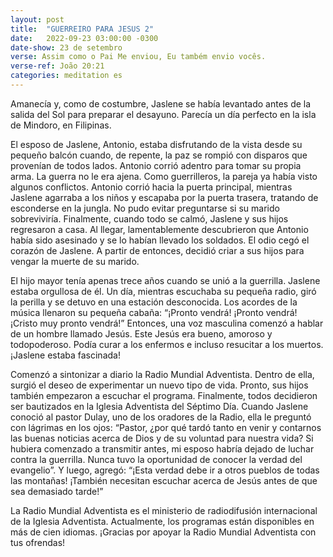 ```yaml
---
layout: post
title:  "GUERREIRO PARA JESUS 2"
date:   2022-09-23 03:00:00 -0300
date-show: 23 de setembro
verse: Assim como o Pai Me enviou, Eu também envio vocês.
verse-ref: João 20:21
categories: meditation es
---
```


Amanecía y, como de costumbre, Jaslene se había levantado antes de la salida del Sol para preparar el desayuno. Parecía un día perfecto en la isla de Mindoro, en Filipinas.

El esposo de Jaslene, Antonio, estaba disfrutando de la vista desde su pequeño balcón cuando, de repente, la paz se rompió con disparos que provenían de todos lados. Antonio corrió adentro para tomar su propia arma. La guerra no le era ajena. Como guerrilleros, la pareja ya había visto algunos conflictos. Antonio corrió hacia la puerta principal, mientras Jaslene agarraba a los niños y escapaba por la puerta trasera, tratando de esconderse en la jungla. No pudo evitar preguntarse si su marido sobreviviría. Finalmente, cuando todo se calmó, Jaslene y sus hijos regresaron a casa. Al llegar, lamentablemente descubrieron que Antonio había sido asesinado y se lo habían llevado los soldados. El odio cegó el corazón de Jaslene. A partir de entonces, decidió criar a sus hijos para vengar la muerte de su marido.

El hijo mayor tenía apenas trece años cuando se unió a la guerrilla. Jaslene estaba orgullosa de él. Un día, mientras escuchaba su pequeña radio, giró la perilla y se detuvo en una estación desconocida. Los acordes de la música llenaron su pequeña cabaña: “¡Pronto vendrá! ¡Pronto vendrá! ¡Cristo muy pronto vendrá!” Entonces, una voz masculina comenzó a hablar de un hombre llamado Jesús. Este Jesús era bueno, amoroso y todopoderoso. Podía curar a los enfermos e incluso resucitar a los muertos. ¡Jaslene estaba fascinada!

Comenzó a sintonizar a diario la Radio Mundial Adventista. Dentro de ella, surgió el deseo de experimentar un nuevo tipo de vida. Pronto, sus hijos también empezaron a escuchar el programa. Finalmente, todos decidieron ser bautizados en la Iglesia Adventista del Séptimo Día. Cuando Jaslene conoció al pastor Dulay, uno de los oradores de la Radio, ella le preguntó con lágrimas en los ojos: “Pastor, ¿por qué tardó tanto en venir y contarnos las buenas noticias acerca de Dios y de su voluntad para nuestra vida? Si hubiera comenzado a transmitir antes, mi esposo habría dejado de luchar contra la guerrilla. Nunca tuvo la oportunidad de conocer la verdad del evangelio”. Y luego, agregó: “¡Esta verdad debe ir a otros pueblos de todas las montañas! ¡También necesitan escuchar acerca de Jesús antes de que sea demasiado tarde!”

La Radio Mundial Adventista es el ministerio de radiodifusión internacional de la Iglesia Adventista. Actualmente, los programas están disponibles en más de cien idiomas. ¡Gracias por apoyar la Radio Mundial Adventista con tus ofrendas!
